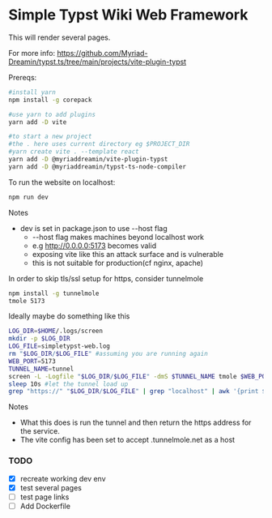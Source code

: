 # Simple Typst Wiki Web Framework

This will render several pages.

For more info:
https://github.com/Myriad-Dreamin/typst.ts/tree/main/projects/vite-plugin-typst

Prereqs:

```bash
#install yarn
npm install -g corepack

#use yarn to add plugins
yarn add -D vite

#to start a new project
#the . here uses current directory eg $PROJECT_DIR
#yarn create vite . --template react 
yarn add -D @myriaddreamin/vite-plugin-typst
yarn add -D @myriaddreamin/typst-ts-node-compiler
```

To run the website on localhost:
```bash
npm run dev
```
Notes
* dev is set in package.json to use --host flag
	* --host flag makes machines beyond localhost work
	* e.g http://0.0.0.0:5173 becomes valid
	* exposing vite like this an attack surface and is vulnerable
	* this is not suitable for production(cf nginx, apache) 

In order to skip tls/ssl setup for https, consider tunnelmole
```bash
npm install -g tunnelmole
tmole 5173
```

Ideally maybe do something like this
```bash
LOG_DIR=$HOME/.logs/screen
mkdir -p $LOG_DIR
LOG_FILE=simpletypst-web.log
rm "$LOG_DIR/$LOG_FILE" #assuming you are running again
WEB_PORT=5173
TUNNEL_NAME=tunnel
screen -L -Logfile "$LOG_DIR/$LOG_FILE" -dmS $TUNNEL_NAME tmole $WEB_PORT
sleep 10s #let the tunnel load up
grep "https://" "$LOG_DIR/$LOG_FILE" | grep "localhost" | awk '{print $1}'
```
Notes
* What this does is run the tunnel and then return the https address for the service.
* The vite config has been set to accept .tunnelmole.net as a host

### TODO
- [x] recreate working dev env
- [x] test several pages
- [ ] test page links 
- [ ] Add Dockerfile
